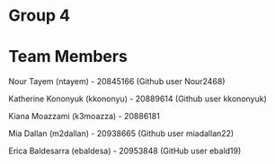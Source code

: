 # Group 4 
# Team Members
Nour Tayem (ntayem) - 20845166 (Github user Nour2468)

Katherine Kononyuk (kkononyu) - 20889614 (Github user kkononyuk)

Kiana Moazzami (k3moazza) - 20886181

Mia Dallan (m2dallan) - 20938665 (Github user miadallan22)

Erica Baldesarra (ebaldesa) - 20953848 (GitHub user ebald19)
